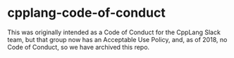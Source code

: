 # cpplang-code-of-conduct

This was originally intended as a Code of Conduct for the CppLang Slack team, but that group now has an Acceptable Use Policy, and, as of 2018, no Code of Conduct, so we have archived this repo.
